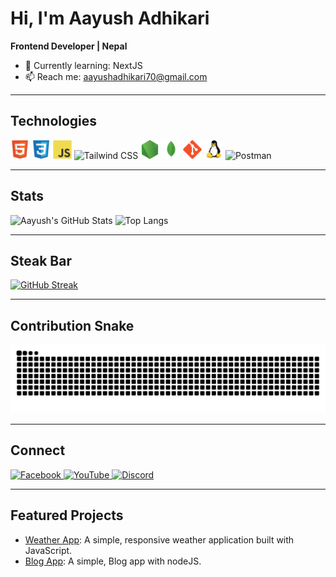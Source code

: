 # Hi, I'm Aayush Adhikari

**Frontend Developer | Nepal**

- 🌱 Currently learning: NextJS  
- 📫 Reach me: [aayushadhikari70@gmail.com](mailto:aayushadhikari70@gmail.com)



----


## Technologies

<span>
  <img src="https://raw.githubusercontent.com/devicons/devicon/master/icons/html5/html5-original.svg" alt="HTML5" width="30" />
  <img src="https://raw.githubusercontent.com/devicons/devicon/master/icons/css3/css3-original.svg" alt="CSS3" width="30" />
  <img src="https://raw.githubusercontent.com/devicons/devicon/master/icons/javascript/javascript-original.svg" alt="JavaScript" width="30" />
  <img src="https://www.vectorlogo.zone/logos/tailwindcss/tailwindcss-icon.svg" alt="Tailwind CSS" width="30" />
  <img src="https://raw.githubusercontent.com/devicons/devicon/master/icons/nodejs/nodejs-original.svg" alt="Node.js" width="30" />
  <img src="https://raw.githubusercontent.com/devicons/devicon/master/icons/mongodb/mongodb-original.svg" alt="MongoDB" width="30" />
  <img src="https://raw.githubusercontent.com/devicons/devicon/master/icons/git/git-original.svg" alt="Git" width="30" />
  <img src="https://raw.githubusercontent.com/devicons/devicon/master/icons/linux/linux-original.svg" alt="Linux" width="30" />
  <img src="https://www.vectorlogo.zone/logos/getpostman/getpostman-icon.svg" alt="Postman" width="30" />
</span>

- ---

## Stats

![Aayush's GitHub Stats](https://github-readme-stats.vercel.app/api?username=aayush3003265&show_icons=true&hide_title=true&hide_border=true&theme=default)
![Top Langs](https://github-readme-stats.vercel.app/api/top-langs/?username=aayush3003265&layout=compact&hide_border=true&theme=default)


---

## Steak Bar

[![GitHub Streak](https://streak-stats.demolab.com?user=Aayush3003265&theme=default&hide_border=true)](https://git.io/streak-stats)

---

## Contribution Snake

<picture>
  <source media="(prefers-color-scheme: dark)" srcset="https://raw.githubusercontent.com/Aayush3003265/Aayush3003265/output/github-contribution-grid-snake-dark.svg" />
  <source media="(prefers-color-scheme: light)" srcset="https://raw.githubusercontent.com/Aayush3003265/Aayush3003265/output/github-contribution-grid-snake.svg" />
  <img alt="github contribution grid snake animation" src="https://raw.githubusercontent.com/Aayush3003265/Aayush3003265/output/github-contribution-grid-snake.svg" />
</picture>



---

## Connect

<a href="https://www.facebook.com/Rajkumaradhik/" target="_blank">
  <img src="https://raw.githubusercontent.com/rahuldkjain/github-profile-readme-generator/master/src/images/icons/Social/facebook.svg" alt="Facebook" width="30" />
</a>
<a href="https://www.youtube.com/@Aayushyt22987" target="_blank">
  <img src="https://raw.githubusercontent.com/rahuldkjain/github-profile-readme-generator/master/src/images/icons/Social/youtube.svg" alt="YouTube" width="30" />
</a>
<a href="https://discord.com/invite/r2UYTH3KVF" target="_blank">
  <img src="https://raw.githubusercontent.com/rahuldkjain/github-profile-readme-generator/master/src/images/icons/Social/discord.svg" alt="Discord" width="30" />
</a>
<!-- <a href="mailto:aayushadhikari70@gmail.com" target="_blank">
  <img src="https://raw.githubusercontent.com/gauravghongde/social-icons/master/SVG/Black/Email.svg" alt="Email" width="30" />
</a> -->
<!-- <a href="https://linkedin.com/in/Yaayush-adhikari-11ba22236" target="_blank">
  <img src="https://raw.githubusercontent.com/gauravghongde/social-icons/master/SVG/Black/Linkedin.svg" alt="LinkedIn" width="30" />
</a> -->

---

## Featured Projects

- [Weather App](https://github.com/Aayush3003265/hamro-netflix): A simple, responsive weather application built with JavaScript.
- [Blog App](https://github.com/Aayush3003265/blog-ejs): A simple, Blog app with nodeJS.
